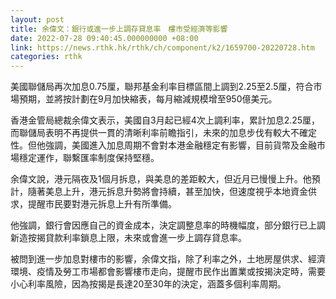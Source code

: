 ```yaml
---
layout: post
title: 余偉文：銀行或進一步上調存貸息率　樓市受經濟等影響
date: 2022-07-28 09:40:45.000000000 +08:00
link: https://news.rthk.hk/rthk/ch/component/k2/1659700-20220728.htm
categories: rthk
---
```


美國聯儲局再次加息0.75厘，聯邦基金利率目標區間上調到2.25至2.5厘，符合市場預期，並將按計劃在9月加快縮表，每月縮減規模增至950億美元。

香港金管局總裁余偉文表示，美國自3月起已經4次上調利率，累計加息2.25厘，而聯儲局表明不再提供一貫的清晰利率前瞻指引，未來的加息步伐有較大不確定性。但他強調，美國進入加息周期不會對本港金融穩定有影響，目前貨幣及金融市場穩定運作，聯繫匯率制度保持堅穩。

余偉文說，港元隔夜及1個月拆息，與美息的差距較大，但近月已慢慢上升。他預計，隨著美息上升，港元拆息升勢將會持續，甚至加快，但速度視乎本地資金供求，提醒市民要對港元拆息上升有所準備。

他強調，銀行會因應自己的資金成本，決定調整息率的時機幅度，部分銀行已上調新造按揭貸款利率鎖息上限，未來或會進一步上調存貸息率。

被問到進一步加息對樓市的影響，余偉文指，除了利率之外，土地房屋供求、經濟環境、疫情及勞工市場都會影響樓市走向，提醒市民作出置業或按揭決定時，需要小心利率風險，因為按揭是長達20至30年的決定，涵蓋多個利率周期。
